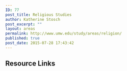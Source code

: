 ```yaml
---
ID: 77
post_title: Religious Studies
author: Katherine Stosch
post_excerpt: ""
layout: areas
permalink: http://www.umw.edu/study/areas/religion/
published: true
post_date: 2015-07-28 17:43:42
---
```


<!-- Types Custom Fields: -->

<!-- resource-links -->
<h2>Resource Links</h2>
<!-- End resource-links -->

<!-- End Types Custom Fields -->